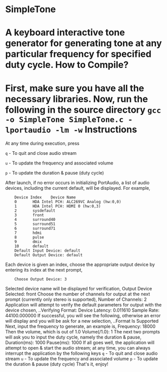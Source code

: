 SimpleTone
===========================
A keyboard interactive tone generator for generating tone at any particular frequency for specified duty cycle. 
How to Compile?
==========================
First, make sure you have all the necessary libraries. Now, run the following in the source directory `gcc -o SimpleTone SimpleTone.c -lportaudio -lm -w`
Instructions
==========================
At any time during execution, press

`q` - To quit and close audio stream

`u` - To update the frequency and associated volume

`p` - To update the duration & pause (duty cycle)

After launch, if no error occurs in initializing PortAudio, a list of audio devices, including the current default, will be displayed. For example,
  
		Device Index	Device Name
		0		HDA Intel PCH: ALC269VC Analog (hw:0,0)
		1		HDA Intel PCH: HDMI 0 (hw:0,3)
		2		sysdefault
		3		front
		4		surround40
		5		surround51
		6		surround71
		7		hdmi
		8		pulse
		9		dmix
		10		default
		Default Input Device: default
		Default Output Device: default
  
Each device is given an index, choose the appropriate output device by entering its index at the next prompt,

		Choose Output Device: 3
Selected device name will be displayed for verification,
		Output Device Selected: front
Choose the number of channels for output at the next prompt (currently only stereo is supported),
		Number of Channels: 2
Application will attempt to verify the default parameters for output with the device chosen,
		..Verifying Format:
		Device Latency: 0.011610
		Sample Rate: 44100.000000
If successful, you will see the following, otherwise an error will display and you will be ask for a new selection,
		..Format Is Supported
Next, input the frequency to generate, an example is,
		Frequency: 18000
Then the volume, which is out of 1.0
		Volume(/1.0): 1
The next two prompts will ask you to input the duty cycle, namely the duration & pause,
		Duration(ms): 1000
		Pause(ms): 1000
If all goes well, the application will attempt to open & start the audio stream; at any time, you can always interrupt the application by the following keys
`q` - To quit and close audio stream
`u` - To update the frequency and associated volume
`p` - To update the duration & pause (duty cycle)
That's it, enjoy!




